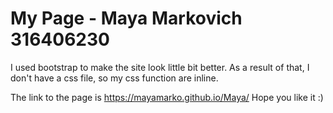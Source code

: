 # My Page - Maya Markovich 316406230

I used bootstrap to make the site look little bit better. 
As a result of that, I don't have a css file, so my css function are inline. 

The link to the page is https://mayamarko.github.io/Maya/
Hope you like it :)
